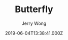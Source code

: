 ---
title: Butterfly
github: https://github.com/jerryc127/hexo-theme-butterfly
demo: https://jerryc.me/
author: Jerry Wong
ssg:
  - Hexo
cms:
  - No Cms
date: 2019-06-04T13:38:41.000Z
description: 'A Hexo Theme: Butterfly'
stale: false
disabled: false
disabled_reason: ''
---